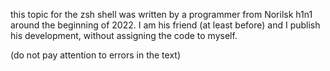 this topic for the zsh shell was written by a programmer from Norilsk h1n1 around the beginning of 2022.
I am his friend (at least before) and I publish his development, without assigning the code to myself.

(do not pay attention to errors in the text)
